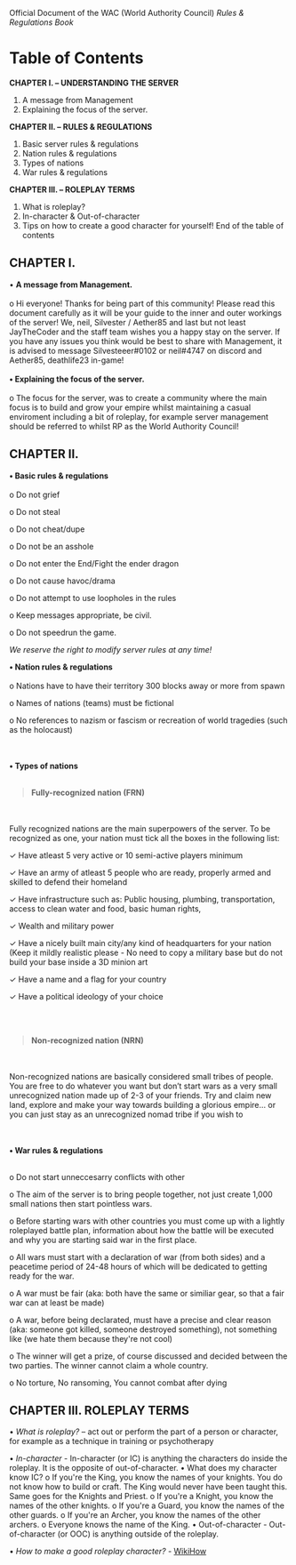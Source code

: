     


Official Document of the WAC (World Authority Council)
*Rules & Regulations Book*

# Table of Contents
**CHAPTER I. – UNDERSTANDING THE SERVER**
1. A message from Management
2. Explaining the focus of the server.

**CHAPTER II. – RULES & REGULATIONS**
1. Basic server rules & regulations
2. Nation rules & regulations
3. Types of nations
4. War rules & regulations

**CHAPTER III. – ROLEPLAY TERMS**
1. What is roleplay?
2. In-character & Out-of-character
3. Tips on how to create a good character for yourself!
End of the table of contents

## **CHAPTER I.**

• **A message from Management.**
<br><br>
o Hi everyone! Thanks for being part of this community! Please read this document carefully as it will be your guide to the inner and outer workings of the server! We, neil, Silvester / Aether85 and last but not least JayTheCoder and the staff team wishes you a happy stay on the server. If you have any issues you think would be best to share with Management, it is advised to message Silvesteeer#0102 or neil#4747 on discord and Aether85, deathlife23 in-game!
<br><br>
**• Explaining the focus of the server.**
<br><br>
o The focus for the server, was to create a community where the main focus is to build and grow your empire whilst maintaining a casual enviroment including a bit of roleplay, for example server management should be referred to whilst RP as the World Authority Council!

## CHAPTER II.

**• Basic rules & regulations**
<br><br>
o Do not grief

o Do not steal

o Do not cheat/dupe

o Do not be an asshole

o Do not enter the End/Fight the ender dragon

o Do not cause havoc/drama

o Do not attempt to use loopholes in the rules

o Keep messages appropriate, be civil.

o Do not speedrun the game.

*We reserve the right to modify server rules at any time!*

**• Nation rules & regulations**
<br><br>
o Nations have to have their territory 300 blocks away or more from spawn

o Names of nations (teams) must be fictional

o No references to nazism or fascism or recreation of world tragedies (such as the holocaust)

<br><br>
**• Types of nations**
<br><br>

> **Fully-recognized nation (FRN)**

<br><br>
Fully recognized nations are the main superpowers of the server. To be recognized as one, your nation must tick all the boxes in the following list:

✓ Have atleast 5 very active or 10 semi-active players minimum

✓ Have an army of atleast 5 people who are ready, properly armed and skilled to defend their homeland

✓ Have infrastructure such as: Public housing, plumbing, transportation, access to clean water and food, basic human rights,

✓ Wealth and military power

✓ Have a nicely built main city/any kind of headquarters for your nation (Keep it mildly realistic please - No need to copy a military base but do not build your base inside a 3D minion art

✓ Have a name and a flag for your country

✓ Have a political ideology of your choice

<br><br>

> **Non-recognized nation (NRN)** 

<br><br>
Non-recognized nations are basically considered small tribes of people. You are free to do whatever you want but don’t start wars as a very small unrecognized nation made up of 2-3 of your friends. Try and claim new land, explore and make your way towards building a glorious empire… or you can just stay as an unrecognized nomad tribe if you wish to

<br><br>
**• War rules & regulations**
<br><br>

o Do not start unneccesarry conflicts with other

o The aim of the server is to bring people together, not just create 1,000 small nations then start pointless wars.

o Before starting wars with other countries you must come up with a lightly roleplayed battle plan, information about how the battle will be executed and why you are starting said war in the first place.

o All wars must start with a declaration of war (from both sides) and a peacetime period of 24-48 hours of which will be dedicated to getting ready for the war.

o A war must be fair (aka: both have the same or similiar gear, so that a fair war can at least be made)

o A war, before being declarated, must have a precise and clear reason (aka: someone got killed, someone destroyed something), not something like (we hate them because they're not cool)

o The winner will get a prize, of course discussed and decided between the two parties. The winner cannot claim a whole country.

o No torture, No ransoming, You cannot combat after dying


## CHAPTER III. ROLEPLAY TERMS


• *What is roleplay?* – act out or perform the part of a person or character, for example as a technique in training or psychotherapy

• *In-character* - In-character (or IC) is anything the characters do inside the roleplay. It is the opposite of out-of-character. • What does my character know IC? o If you're the King, you know the names of your knights. You do not know how to build or craft. The King would never have been taught this. Same goes for the Knights and Priest. o If you're a Knight, you know the names of the other knights. o If you're a Guard, you know the names of the other guards. o If you're an Archer, you know the names of the other archers. o Everyone knows the name of the King. • Out-of-character - Out-of-character (or OOC) is anything outside of the roleplay.

• *How to make a good roleplay character?* - [WikiHow](https://www.wikihow.com/Make-a-Roleplay-Character)

